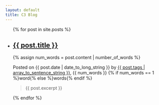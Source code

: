 ```yaml
---
layout: default
title: C3 Blog
---
```

<ul class="list-group">
	{% for post in site.posts %}
	<li class="list-group-item">
		<h2><a href="{{ post.url }}">{{ post.title }}</a></h2>
		{% assign num_words = post.content | number_of_words %}
		<p>Posted on {{ post.date | date_to_long_string }} by <a href="/author/{{ post.tags }}">{{ post.tags | array_to_sentence_string }}</a>, {{ num_words }} {% if num_words == 1 %}word{% else %}words{% endif %}</p>
		<blockquote>
		<p>{{ post.excerpt }}</p>
		</blockquote>
	</li>
	{% endfor %}
</ul>
